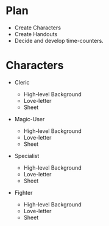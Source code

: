 # Plan

* Create Characters
* Create Handouts
* Decide and develop time-counters. 


# Characters

* Cleric
    * High-level Background
    * Love-letter
    * Sheet

* Magic-User
    * High-level Background
    * Love-letter  
    * Sheet
* Specialist
    * High-level Background
    * Love-letter
    * Sheet
* Fighter
    * High-level Background
    * Love-letter
    * Sheet
